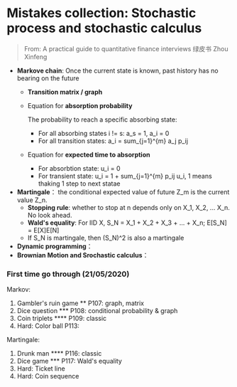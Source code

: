 # Mistakes collection: Stochastic process and stochastic calculus

> From: A practical guide to quantitative finance interviews 绿皮书 Zhou Xinfeng

* **Markove chain**: Once the current state is known, past history has no bearing on the future
    - **Transition matrix / graph** 
    - Equation for **absorption probability**

        The probability to reach a specific absorbing state:
        * For all absorbing states i != s: a_s = 1, a_i = 0
        * For all transition states: a_i = sum_{j=1}^{m} a_j p_ij

    - Equation for **expected time to absorption**
        + For absorbtion state: u_i = 0
        + For transient state: u_i = 1 + sum_{j=1}^{m} p_ij u_i, 1 means thaking 1 step to next statae
* **Martingale**： the conditional expected value of future Z_m is the current value Z_n.
    - **Stopping rule**: whether to stop at n depends only on X_1, X_2, ... X_n. No look ahead.
    - **Wald's equality**: For IID X, S_N = X_1 + X_2 + X_3 + ... + X_n; E[S_N] = E[X]E[N]
    - If S_N is martingale, then (S_N)^2 is also a martingale
* **Dynamic programming**：
* **Brownian Motion and Srochastic calculus**：


### First time go through (21/05/2020)

Markov:
1. Gambler's ruin game ** P107: graph, matrix 
1. Dice question *** P108: conditional probability & graph
1. Coin triplets **** P109: classic
2. Hard: Color ball P113:

Martingale:
1. Drunk man **** P116: classic
2. Dice game *** P117: Wald's equality
3. Hard: Ticket line
4. Hard: Coin sequence
